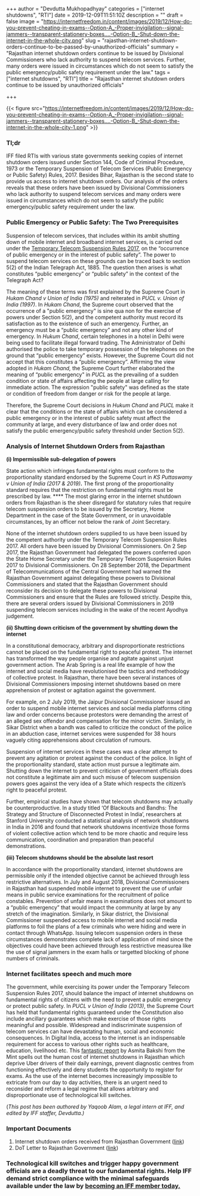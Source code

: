 +++
author = "Devdutta Mukhopadhyay"
categories = ["internet shutdowns", "RTI"]
date = 2019-12-09T11:51:10Z
description = ""
draft = false
image = "https://internetfreedom.in/content/images/2019/12/How-do-you-prevent-cheating-in-exams--Option-A_-Proper-invigilation--signal-jammers--transparent-stationery-boxes....-Option-B_-Shut-down-the-internet-in-the-whole-city.png"
slug = "rajasthan-internet-shutdown-orders-continue-to-be-passed-by-unauthorized-officials"
summary = "Rajasthan internet shutdown orders continue to be issued by Divisional Commissioners who lack authority to suspend telecom services. Further, many orders were issued in circumstances which do not seem to satisfy the public emergency/public safety requirement under the law."
tags = ["internet shutdowns", "RTI"]
title = "Rajasthan internet shutdown orders continue to be issued by unauthorized officials"

+++


{{< figure src="https://internetfreedom.in/content/images/2019/12/How-do-you-prevent-cheating-in-exams--Option-A_-Proper-invigilation--signal-jammers--transparent-stationery-boxes....-Option-B_-Shut-down-the-internet-in-the-whole-city-1.png" >}}

### Tl;dr

IFF filed RTIs with various state governments seeking copies of internet shutdown orders issued under Section 144, Code of Criminal Procedure, 1973 or the Temporary Suspension of Telecom Services (Public Emergency or Public Safety) Rules, 2017. Besides Bihar, Rajasthan is the second state to provide us access to internet shutdown orders. Our analysis of the orders reveals that these orders have been issued by Divisional Commissioners who lack authority to suspend telecom services and many orders were issued in circumstances which do not seem to satisfy the public emergency/public safety requirement under the law.

### Public Emergency or Public Safety: The Two Prerequisites

Suspension of telecom services, that includes within its ambit shutting down of mobile internet and broadband internet services, is carried out under the [Temporary Telecom Suspension Rules 2017](http://dot.gov.in/sites/default/files/Suspension%20Rules.pdf), on the “occurrence of public emergency or in the interest of public safety”. The power to suspend telecom services on these grounds can be traced back to section 5(2) of the Indian Telegraph Act, 1885. The question then arises is what constitutes “public emergency” or “public safety” in the context of the Telegraph Act?

The meaning of these terms was first explained by the Supreme Court in _Hukam Chand v Union of India (1975)_ and reiterated in _PUCL v. Union of India (1997)_. In _Hukam Chand_, the Supreme court observed that the occurrence of a "public emergency" is sine qua non for the exercise of powers under Section 5(2), and the competent authority must record its satisfaction as to the existence of such an emergency. Further, an emergency must be a “public emergency” and not any other kind of emergency. In _Hukum Chand_, certain telephones in a hotel in Delhi were being used to facilitate illegal forward trading. The Administrator of Delhi authorised the police to take temporary possession of the telephones on the ground that “public emergency” exists. However, the Supreme Court did not accept that this constitutes a “public emergency”.  Affirming the view adopted in _Hukam Chand,_ the Supreme Court further elaborated the meaning of “public emergency" in _PUCL_ as the prevailing of a sudden condition or state of affairs affecting the people at large calling for immediate action. The expression "public safety" was defined as the state or condition of freedom from danger or risk for the people at large.

Therefore, the Supreme Court decisions in _Hukum Chand_ and _PUCL_ make it clear that the conditions or the state of affairs which can be considered a public emergency or in the interest of public safety must affect the community at large, and every disturbance of law and order does not satisfy the public emergency/public safety threshold under Section 5(2).

### Analysis of Internet Shutdown Orders from Rajasthan

**(i) Impermissible sub-delegation of powers**

State action which infringes fundamental rights must conform to the proportionality standard endorsed by the Supreme Court in _KS Puttaswamy v Union of India (2017 & 2019)_**.** The first prong of the proportionality standard requires that the restriction on fundamental rights must be prescribed by law. **** The most glaring error in the internet shutdown orders from Rajasthan is the sheer disregard for statutory rules that require telecom suspension orders to be issued by the Secretary, Home Department in the case of the State Government, or in unavoidable circumstances, by an officer not below the rank of Joint Secretary.

None of the internet shutdown orders supplied to us have been issued by the competent authority under the Temporary Telecom Suspension Rules 2017. All orders have been issued by Divisional Commissioners. On 2 Sep 2017, the Rajasthan Government had delegated the powers conferred upon the State Home Secretary under the Temporary Telecom Suspension Rules 2017 to Divisional Commissioners. On 28 September 2018, the Department of Telecommunications of the Central Government had warned the Rajasthan Government against delegating these powers to Divisional Commissioners and stated that the Rajasthan Government should reconsider its decision to delegate these powers to Divisional Commissioners and ensure that the Rules are followed strictly. Despite this, there are several orders issued by Divisional Commissioners in 2019 suspending telecom services including in the wake of the recent Ayodhya judgement.

**(ii) ****Shutting down criticism of the government by shutting down the internet******

In a constitutional democracy, arbitrary and disproportionate restrictions cannot be placed on the fundamental right to peaceful protest. The internet has transformed the way people organise and agitate against unjust government action. The Arab Spring is a real life example of how the internet and social media have revolutionised the tactics and methodology of collective protest.  In Rajasthan, there have been several instances of Divisional Commissioners imposing internet shutdowns based on mere apprehension of protest or agitation against the government.

For example, on 2 July 2019, the Jaipur Divisional Commissioner issued an order to suspend mobile internet services and social media platforms citing law and order concerns because protestors were demanding the arrest of an alleged sex offendor and compensation for the minor victim. Similarly, in Sikar District when a bandh was called to criticize the conduct of the police in an abduction case, internet services were suspended for 38 hours vaguely citing apprehensions about circulation of rumours.

Suspension of internet services in these cases was a clear attempt to prevent any agitation or protest against the conduct of the police. In light of the proportionality standard, state action must pursue a legitimate aim. Shutting down the internet to prevent criticism of government officials does not constitute a legitimate aim and such misuse of telecom suspension powers goes against the very idea of a State which respects the citizen’s right to peaceful protest.

Further, empirical studies have shown that telecom shutdowns may actually be counterproductive. In a study titled ‘Of Blackouts and Bandhs: The Strategy and Structure of Disconnected Protest in India’, researchers at Stanford University conducted a statistical analysis of network shutdowns in India in 2016 and found that network shutdowns incentivize those forms of violent collective action which tend to be more chaotic and require less communication, coordination and preparation than peaceful demonstrations.

**(iii) ****Telecom shutdowns should be the absolute last resort******

In accordance with the proportionality standard, internet shutdowns are permissible only if the intended objective cannot be achieved through less restrictive alternatives. In July and August 2018, Divisional Commissioners in Rajasthan had suspended mobile internet to prevent the use of unfair means in public service examinations for the recruitment of police constables. Prevention of unfair means in examinations does not amount to a “public emergency” that would impact the community at large by any stretch of the imagination. Similarly, in Sikar district, the Divisional Commissioner suspended access to mobile internet and social media platforms to foil the plans of a few criminals who were hiding and were in contact through WhatsApp. Issuing telecom suspension orders in these circumstances demonstrates complete lack of application of mind since the objectives could have been achieved through less restrictive measurea like the use of signal jammers in the exam halls or targetted blocking of phone numbers of criminals.

### Internet facilitates speech and much more

The government, while exercising its power under the Temporary Telecom Suspension Rules 2017, should balance the impact of internet shutdowns on fundamental rights of citizens with the need to prevent a public emergency or protect public safety. In _PUCL v Union of India (2013)_, the Supreme Court has held that fundamental rights guaranteed under the Constitution also include ancillary guarantees which make exercise of those rights meaningful and possible. Widespread and indiscriminate suspension of telecom services can have devastating human, social and economic consequences. In Digital India, access to the internet is an indispensable requirement for access to various other rights such as healthcare, education, livelihood etc. This [fantastic report](https://www.livemint.com/mint-lounge/features/inside-the-internet-shutdown-capital-of-the-world-11575644823381.html) by Asmita Bakshi from the Mint spells out the human cost of internet shutdowns in Rajasthan which deprive Uber drivers of their daily earnings, prevent diagnostic centres from functioning effectively and deny students the opportunity to register for exams. As the use of the internet becomes increasingly impossible to extricate from our day to day activities, there is an urgent need to reconsider and reform a legal regime that allows arbitrary and disproportionate use of technological kill switches.

(_This post has been authored by Yaqoob Alam, a legal intern at IFF, and edited by IFF staffer, Devdutta.)_

### Important Documents

1. Internet shutdown orders received from Rajasthan Government ([link](https://drive.google.com/file/d/1WAsT__ryz_-PoG31U0vMBB4XN4v4XvBd/view?usp=sharing))
2. DoT Letter to Rajasthan Government ([link](https://drive.google.com/file/d/0B2NvpMoZE5HGUDZsN0Vkc1NNcFFIX0ZsS0hDWDhjRmpHQ0cw/view?usp=sharing))

### Technological kill switches and trigger happy government officials are a deadly threat to our fundamental rights. Help IFF demand strict compliance with the minimal safeguards available under the law by [becoming an IFF member today.](https://internetfreedom.in/donate)

